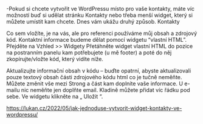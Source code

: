 -Pokud si chcete vytvořit ve WordPressu místo pro vaše kontakty, máte víc možností buď si udělat stránku Kontakty nebo třeba menší widget, který si můžete umístit kam chcete. Dnes vám ukážu druhý způsob. Kontakty

Co sem vložíte, je na vás, ale pro referenci používáme můj obsah a zdrojový kód. Kontaktní informace budeme dělat pomocí widgetu “vlastní HTML”. Přejděte na Vzhled >> Widgety Přetáhněte widget vlastní HTML do pozice na postranním panelu kam potřebujete (u mě footer) a poté do něj zkopírujte/vložte kód, který vidíte níže.

Aktualizujte informační obsah v kódu – buďte opatrní, abyste aktualizovali pouze textový obsah části zdrojového kódu html co je tučně neměňte. Můžete změnit vše mezi Strong a část kam doplníte vaše informace. U e-mailu nic neměňte jen doplňte email. Kladině můžete přidat víc řádku pod sebe. Ve widgetu klikněte na „ Uložit “.

https://lukan.cz/2022/05/jak-jednoduse-vytvorit-widget-kontakty-ve-wordpressu/
